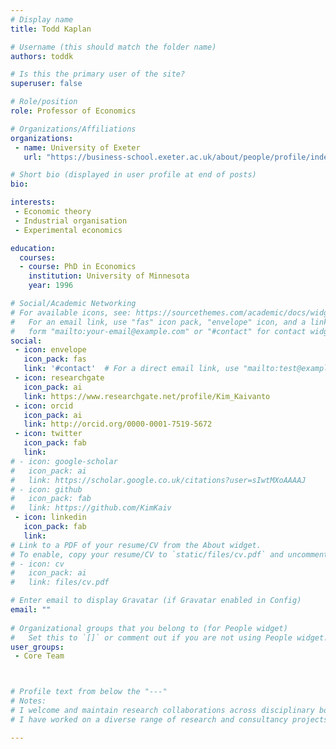 ```yaml
---
# Display name
title: Todd Kaplan

# Username (this should match the folder name)
authors: toddk

# Is this the primary user of the site?
superuser: false

# Role/position 
role: Professor of Economics

# Organizations/Affiliations
organizations:
 - name: University of Exeter
   url: "https://business-school.exeter.ac.uk/about/people/profile/index.php?web_id=Todd_Kaplan" 

# Short bio (displayed in user profile at end of posts)
bio: 

interests:
 - Economic theory
 - Industrial organisation
 - Experimental economics

education:
  courses:
  - course: PhD in Economics
    institution: University of Minnesota 
    year: 1996

# Social/Academic Networking
# For available icons, see: https://sourcethemes.com/academic/docs/widgets/#icons
#   For an email link, use "fas" icon pack, "envelope" icon, and a link in the
#   form "mailto:your-email@example.com" or "#contact" for contact widget.
social:
 - icon: envelope
   icon_pack: fas
   link: '#contact'  # For a direct email link, use "mailto:test@example.org".
 - icon: researchgate
   icon_pack: ai
   link: https://www.researchgate.net/profile/Kim_Kaivanto
 - icon: orcid
   icon_pack: ai
   link: http://orcid.org/0000-0001-7519-5672
 - icon: twitter
   icon_pack: fab
   link: 
# - icon: google-scholar
#   icon_pack: ai
#   link: https://scholar.google.co.uk/citations?user=sIwtMXoAAAAJ
# - icon: github
#   icon_pack: fab
#   link: https://github.com/KimKaiv
 - icon: linkedin
   icon_pack: fab
   link: 
# Link to a PDF of your resume/CV from the About widget.
# To enable, copy your resume/CV to `static/files/cv.pdf` and uncomment the lines below.  
# - icon: cv
#   icon_pack: ai
#   link: files/cv.pdf

# Enter email to display Gravatar (if Gravatar enabled in Config)
email: ""
  
# Organizational groups that you belong to (for People widget)
#   Set this to `[]` or comment out if you are not using People widget.  
user_groups: 
 - Core Team



# Profile text from below the "---"
# Notes:
# I welcome and maintain research collaborations across disciplinary boundaries, ranging from computer science to philosphy of science, from psychology to mathematics. 
# I have worked on a diverse range of research and consultancy projects, including such special topics such as investor sentiment, security behaviour, civil aerospace R&D support schemes, air transport CO2 emissions, venture capital, the exploitation of social science research, and airport slot allocation rulings. 

---
```




